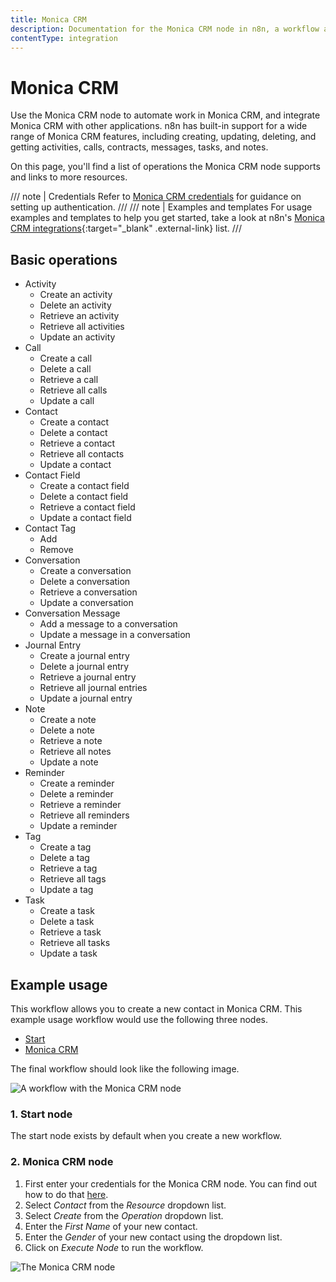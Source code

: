 ```yaml
---
title: Monica CRM
description: Documentation for the Monica CRM node in n8n, a workflow automation platform. Includes details of operations and configuration, and links to examples and credentials information.
contentType: integration
---
```


# Monica CRM

Use the Monica CRM node to automate work in Monica CRM, and integrate Monica CRM with other applications. n8n has built-in support for a wide range of Monica CRM features, including creating, updating, deleting, and getting activities, calls, contracts, messages, tasks, and notes. 

On this page, you'll find a list of operations the Monica CRM node supports and links to more resources.

/// note | Credentials
Refer to [Monica CRM credentials](/integrations/builtin/credentials/monicacrm/) for guidance on setting up authentication. 
///
/// note | Examples and templates
For usage examples and templates to help you get started, take a look at n8n's [Monica CRM integrations](https://n8n.io/integrations/monica-crm/){:target="_blank" .external-link} list.
///


## Basic operations

* Activity
    * Create an activity
    * Delete an activity
    * Retrieve an activity
    * Retrieve all activities
    * Update an activity
* Call
    * Create a call
    * Delete a call
    * Retrieve a call
    * Retrieve all calls
    * Update a call
* Contact
    * Create a contact
    * Delete a contact
    * Retrieve a contact
    * Retrieve all contacts
    * Update a contact
* Contact Field
    * Create a contact field
    * Delete a contact field
    * Retrieve a contact field
    * Update a contact field
* Contact Tag
    * Add
    * Remove
* Conversation
    * Create a conversation
    * Delete a conversation
    * Retrieve a conversation
    * Update a conversation
* Conversation Message
    * Add a message to a conversation
    * Update a message in a conversation
* Journal Entry
    * Create a journal entry
    * Delete a journal entry
    * Retrieve a journal entry
    * Retrieve all journal entries
    * Update a journal entry
* Note
    * Create a note
    * Delete a note
    * Retrieve a note
    * Retrieve all notes
    * Update a note
* Reminder
    * Create a reminder
    * Delete a reminder
    * Retrieve a reminder
    * Retrieve all reminders
    * Update a reminder
* Tag
    * Create a tag
    * Delete a tag
    * Retrieve a tag
    * Retrieve all tags
    * Update a tag
* Task
    * Create a task
    * Delete a task
    * Retrieve a task
    * Retrieve all tasks
    * Update a task


## Example usage

This workflow allows you to create a new contact in Monica CRM. This example usage workflow would use the following three nodes.
- [Start](/integrations/builtin/core-nodes/n8n-nodes-base.start/)
- [Monica CRM]()

The final workflow should look like the following image.

![A workflow with the Monica CRM node](/_images/integrations/builtin/app-nodes/monicacrm/workflow.png)

### 1. Start node

The start node exists by default when you create a new workflow.

### 2. Monica CRM node

1. First enter your credentials for the Monica CRM node. You can find out how to do that [here](/integrations/builtin/credentials/monicacrm/).
2. Select *Contact* from the *Resource* dropdown list.
3. Select *Create* from the *Operation* dropdown list.
3. Enter the *First Name* of your new contact.
4. Enter the *Gender* of your new contact using the dropdown list.
5. Click on *Execute Node* to run the workflow.

![The Monica CRM node](/_images/integrations/builtin/app-nodes/monicacrm/monicacrm_node.png)

